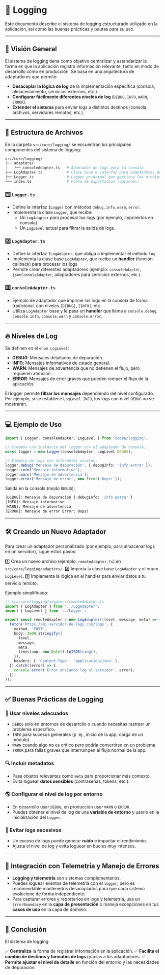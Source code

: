 # 📌 Logging

Este documento describe el sistema de logging estructurado utilizado en la aplicación, así como las buenas prácticas y pautas para su uso.

---

## 🎯 Visión General

El sistema de logging tiene como objetivo centralizar y estandarizar la forma en que la aplicación registra información relevante, tanto en modo de desarrollo como en producción. Se basa en una arquitectura de adaptadores que permite:

- **Desacoplar la lógica de log** de la implementación específica (consola, almacenamiento, servicios externos, etc.).
- **Configurar fácilmente diferentes niveles de log** (`DEBUG`, `INFO`, `WARN`, `ERROR`).
- **Extender el sistema** para enviar logs a distintos destinos (consola, archivos, servidores remotos, etc.).

---

## 📂 Estructura de Archivos

En la carpeta `src/core/logging/` se encuentran los principales componentes del sistema de logging:

```bash
src/core/logging/
├── adapters/
│   └── consoleAdapter.ts   # Adaptador de logs para la consola
├── LogAdapter.ts           # Clase base e interfaz para adaptadores de log
├── Logger.ts               # Logger principal que gestiona los niveles de log
└── index.ts                # Punto de exportación (opcional)
```

### 1️⃣ `Logger.ts`
- Define la interfaz `ILogger` con métodos `debug`, `info`, `warn`, `error`.
- Implementa la clase `Logger`, que recibe:
  - Un `LogAdapter` para procesar los logs (por ejemplo, imprimirlos en consola).
  - Un `LogLevel` actual para filtrar la salida de logs.

### 2️⃣ `LogAdapter.ts`
- Define la interfaz `ILogAdapter`, que obliga a implementar el método `log`.
- Implementa la clase base `LogAdapter`, que recibe un **handler** (función callback) para procesar los logs.
- Permite crear diferentes adaptadores (ejemplo: `consoleAdapter`, `jsonConsoleAdapter`, adaptadores para servicios externos, etc.).

### 3️⃣ `consoleAdapter.ts`
- Ejemplo de adaptador que imprime los logs en la consola de forma tradicional, con niveles `[DEBUG]`, `[INFO]`, etc.
- Utiliza `LogAdapter` base y le pasa un **handler** que llama a `console.debug`, `console.info`, `console.warn` y `console.error`.

---

## 🔥 Niveles de Log

Se definen en el `enum LogLevel`:

- **DEBUG**: Mensajes detallados de depuración.
- **INFO**: Mensajes informativos de estado general.
- **WARN**: Mensajes de advertencia que no detienen el flujo, pero requieren atención.
- **ERROR**: Mensajes de error graves que pueden romper el flujo de la aplicación.

El logger permite **filtrar los mensajes** dependiendo del nivel configurado. Por ejemplo, si se establece `LogLevel.INFO`, los logs con nivel `DEBUG` no se mostrarán.

---

## 💻 Ejemplo de Uso

```typescript
import { Logger, consoleAdapter, LogLevel } from '@core/logging';

// Creamos una instancia del logger con el adaptador de consola.
const logger = new Logger(consoleAdapter, LogLevel.DEBUG);

// Ejemplo de logs con diferentes niveles:
logger.debug('Mensaje de depuración', { debugInfo: 'info extra' });
logger.info('Mensaje informativo');
logger.warn('Mensaje de advertencia');
logger.error('Mensaje de error', new Error('Oops!'));
```

Salida en la consola (modo `DEBUG`):

```bash
[DEBUG]: Mensaje de depuración { debugInfo: 'info extra' }
[INFO]: Mensaje informativo
[WARN]: Mensaje de advertencia
[ERROR]: Mensaje de error Error: Oops!
```

---

## 🛠 Creando un Nuevo Adaptador

Para crear un adaptador personalizado (por ejemplo, para almacenar logs en un servidor), sigue estos pasos:

1️⃣ Crea un nuevo archivo (ejemplo: `remoteAdapter.ts`) en `src/core/logging/adapters/`.
2️⃣ Importa la clase base `LogAdapter` y el enum `LogLevel`.
3️⃣ Implementa la lógica en el handler para enviar datos a tu servicio remoto.

Ejemplo simplificado:

```typescript
// src/core/logging/adapters/remoteAdapter.ts
import { LogAdapter } from '../LogAdapter';
import { LogLevel } from '../Logger';

export const remoteAdapter = new LogAdapter((level, message, meta) => {
  fetch('https://mi-servidor-de-logs.com/logs', {
    method: 'POST',
    body: JSON.stringify({
      level,
      message,
      meta,
      timestamp: new Date().toISOString(),
    }),
    headers: { 'Content-Type': 'application/json' },
  }).catch((error) => {
    console.error('Error enviando log al servidor', error);
  });
});
```

---

## ✅ Buenas Prácticas de Logging

### 🎯 Usar niveles adecuados
- `DEBUG` solo en entornos de desarrollo o cuando necesitas rastrear un problema específico.
- `INFO` para sucesos generales (p. ej., inicio de la app, carga de un módulo).
- `WARN` cuando algo no es crítico pero podría convertirse en un problema.
- `ERROR` para fallas graves que interrumpen el flujo normal de la app.

### 🔍 Incluir metadatos
- Pasa objetos relevantes como `meta` para proporcionar más contexto.
- Evita loguear **datos sensibles** (contraseñas, tokens, etc.).

### 🌎 Configurar el nivel de log por entorno
- En desarrollo usar `DEBUG`, en producción usar `WARN` o `ERROR`.
- Puedes obtener el nivel de log de una **variable de entorno** y usarlo en la inicialización del `Logger`.

### 🚀 Evitar logs excesivos
- Un exceso de logs puede generar **ruido** e impactar el rendimiento.
- Ajusta el nivel de log y evita loguear en bucles muy intensos.

---

## 🔗 Integración con Telemetría y Manejo de Errores

- **Logging y telemetría** son sistemas complementarios.
- Puedes loguear eventos de telemetría con el `logger`, pero es recomendable mantenerlos desacoplados para que cada sistema evolucione de forma independiente.
- Para capturar errores y reportarlos en logs y telemetría, usa un `ErrorBoundary` en la **capa de presentación** o maneja excepciones en tus **casos de uso** en la capa de dominio.

---

## 📌 Conclusión

El sistema de logging:

✅ **Centraliza** la forma de registrar información en la aplicación.
✅ **Facilita el cambio de destinos y formatos de logs** gracias a los adaptadores.
✅ **Permite ajustar el nivel de detalle** en función del entorno y las necesidades de depuración.


